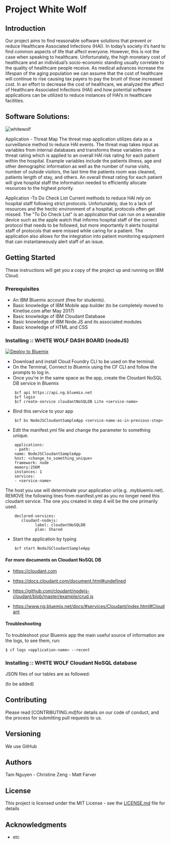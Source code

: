 # Project White Wolf

## Introduction
Our project aims to find reasonable software solutions that prevent or reduce Healthcare Associated Infections (HAI).
In today’s society it’s hard to find common aspects of life that affect everyone. However, this is not the case when speaking to healthcare. Unfortunately, the high monetary cost of healthcare and an individual’s socio-economic standing usually correlate to the quality of healthcare people receive. As medical advances increase the lifespan of the aging population we can assume that the cost of healthcare will continue to rise causing tax payers to pay the brunt of those increased cost.
In an effort to decrease the cost of healthcare, we analyzed the affect of Healthcare Associated Infections (HAI) and how potential software applications can be utilized to reduce instances of HAI’s in healthcare facilities. 

## Software Solutions: 

![whitewolf](https://cloud.githubusercontent.com/assets/21042389/23233907/579387d8-f91e-11e6-824d-31946e4a311b.png)

Application - Threat Map
The threat map application utilizes data as a surveillance method to reduce HAI events. The threat map takes input as variables from internal databases and transforms
these variables into a threat rating which is applied to an overall HAI risk rating for each patient within the hospital. Example variables include 
the patients illness, age and other demographic information as well as the number of nurse visits, number of outside visitors, the last time the patients room was cleaned,
patients length of stay, and others. An overall threat rating for each patient will give hospital staff the information needed to efficiently allocate resources to the highest priority.      

Application -To Do Check List
Current methods to reduce HAI rely on hospital staff following strict protocols. Unfortunately, due to a lack of resources and the hectic environment of 
a hospital, protocols often get missed. The "To Do Check List" is an application that can run on a wearable device such as the apple watch that informs hospital staff
of the correct protocol that needs to be followed, but more importantly it alerts hospital staff of protocols that were missed while caring for a patient. The application
also allows for the integration into patient monitoring equipment that can instantaneously alert staff of an issue.      

## Getting Started

These instructions will get you a copy of the project up and running on IBM Cloud.

### Prerequisites

* An IBM Bluemix account (free for students).
* Basic knowledge of IBM Mobile app builder (to be completely moved to Kinetise.com after May 2017)
* Basic knowledge of IBM Cloudant Database
* Basic knowledge of IBM Node.JS and its associated modules
* Basic knowledge of HTML and CSS

### Installing :: WHITE WOLF DASH BOARD (nodeJS)

[![Deploy to Bluemix](https://bluemix.net/deploy/button.png)](https://hub.jazz.net/deploy/index.html?repository=https://github.com/genterist/whiteWolf/tree/master/whiteWolf-nodejs-master)

* Download and install Cloud Foundry CLI to be used on the terminal.
* On the Terminal, Connect to Bluemix using the CF CLI and follow the prompts to log in. 
* Once you're in the same space as the app, create the Cloudant NoSQL DB service in Bluemix
```
    $cf api https://api.ng.bluemix.net
    $cf login
    $cf create-service cloudantNoSQLDB Lite <service-name>
```
* Bind this service to your app
```
    $cf bs NodeJSCloudantSampleApp <service-name-as-in-previous-step>
```
* Edit the manifest.yml file and change the <application-host> parameter to something unique.
```
    applications:
    - path: .
    name: NodeJSCloudantSampleApp
    host: <change_to_something_unique>
    framework: node
    memory:256M
    instances: 1
    services:
    - <service-name>
```
   The host you use will determinate your application url(e.g. <host>.mybluemix.net). REMOVE the following lines from manifest.yml as you no longer need this cloudant service. The one you created in step 4 will be the one primarily used.
```   
	declared-services:
  	   cloudant-nodejs:
    	     label: cloudantNoSQLDB
    	     plan: Shared
```    	     
* Start the application by typing
```
    $cf start NodeJSCloudantSampleApp
```  

#### For more documents on Cloudant NoSQL DB

* https://cloudant.com

* https://docs.cloudant.com/document.html#undefined

* https://github.com/cloudant/nodejs-cloudant/blob/master/example/crud.js

* https://www.ng.bluemix.net/docs/#services/Cloudant/index.html#Cloudant


#### Troubleshooting

To troubleshoot your Bluemix app the main useful source of information are the logs, to see them, run:

  ```
  $ cf logs <application-name> --recent
  ```

### Installing :: WHITE WOLF Cloudant NoSQL database

JSON files of our tables are as followed:

(to be added)



## Contributing

Please read [CONTRIBUTING.md]for details on our code of conduct, and the process for submitting pull requests to us.

## Versioning

We use GitHub

## Authors

Tam Nguyen - Christine Zeng - Matt Farver

## License

This project is licensed under the MIT License - see the [LICENSE.md](LICENSE.md) file for details

## Acknowledgments
* etc
